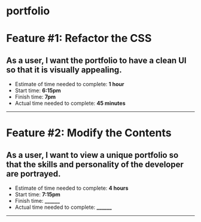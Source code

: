# portfolio

# Feature #1: Refactor the CSS
## As a user, I want the portfolio to have a clean UI so that it is visually appealing.
* Estimate of time needed to complete: **1 hour**
* Start time: **6:15pm**
* Finish time: **7pm**
* Actual time needed to complete: **45 minutes**
***

# Feature #2: Modify the Contents
## As a user, I want to view a unique portfolio so that the skills and personality of the developer are portrayed.
* Estimate of time needed to complete: **4 hours**
* Start time: **7:15pm**
* Finish time: **______**
* Actual time needed to complete: **______**
***
